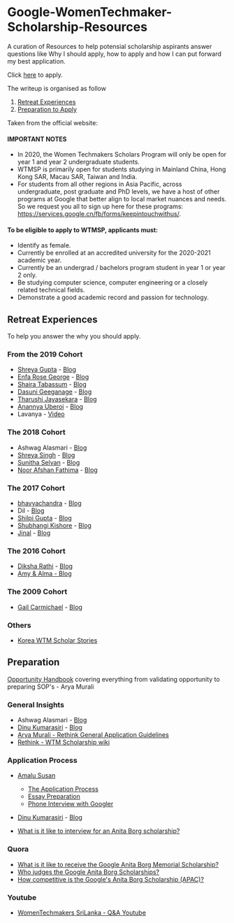 
# Google-WomenTechmaker-Scholarship-Resources

A curation of Resources to help potensial scholarship aspirants answer questions like Why I should apply, how to apply and how I can put forward my best application.

Click [here](https://www.womentechmakers.com/scholars) to apply.

The writeup is organised as follow

1. [Retreat Experiences](https://github.com/enfageorge/Google-WomenTechmaker-Scholarship-Resources/blob/master/README.md#retreat-experiences)
2. [Preparation to Apply](https://github.com/enfageorge/Google-WomenTechmaker-Scholarship-Resources/blob/master/README.md#preparation)

Taken from the official website:

#### IMPORTANT NOTES

-   In 2020, the Women Techmakers Scholars Program will only be open for year 1 and year 2 undergraduate students.    
-   WTMSP is primarily open for students studying in Mainland China, Hong Kong SAR, Macau SAR, Taiwan and India.    
-   For students from all other regions in Asia Pacific, across undergraduate, post graduate and PhD levels, we have a host of other programs at Google that better align to local market nuances and needs. So we request you all to sign up here for these programs: https://services.google.cn/fb/forms/keepintouchwithus/.

#### To be eligible to apply to WTMSP, applicants must:

-   Identify as female.    
-   Currently be enrolled at an accredited university for the 2020-2021 academic year.    
-   Currently be an undergrad / bachelors program student in year 1 or year 2 only.    
-   Be studying computer science, computer engineering or a closely related technical fields.    
-   Demonstrate a good academic record and passion for technology.
## Retreat Experiences

To help you answer the why you should apply.

### From the 2019 Cohort

 - [Shreya Gupta](https://github.com/ShreyaGupta08) - [Blog](https://medium.com/climb-dtu/google-women-techmakers-experience-2019-a9b1d0e19877) 
 - [Enfa Rose George](https://github.com/enfageorge) - [Blog](https://medium.com/@enfageorge/google-womentechmakers-scholarship-the-experience-340532d9fd54)
 -  [Shaira Tabassum](https://github.com/shairatabassum) - [Blog](https://sites.google.com/view/shairatabassum/google-wtm-scholars-program-2019?fbclid=IwAR0R0t0ReJaHzcL2V-KlxiRUROGxoY4gIGYwTIhyJVRQsglzO9rBysZZbAM)
- [Dasuni Geeganage](https://github.com/dasuni-30) - [Blog](https://medium.com/@dasunin30/my-experience-at-the-women-techmakers-scholarship-19-3cb26aeae455)
-  [Tharushi Jayasekara](https://github.com/TharushiJay) - [Blog](https://blog.usejournal.com/women-techmakers-scholars-program-application-process-61b899f655d5) 
- [Anannya Uberoi](https://medium.com/@anannyauberoi) - [Blog](https://medium.com/@anannyauberoi/my-google-anita-borg-scholarship-story-ac8049cb24a8)
- Lavanya - [Video](lnkd.in/fQYMEPJ)

### The 2018 Cohort

-  Ashwag Alasmari - [Blog](https://medium.com/@AshwagAlasmari/as-part-of-googles-ongoing-commitment-to-advancing-computing-and-technology-google-provides-7af1efc8ebd4)
- [Shreya Singh](https://medium.com/@singh.shreya8) - [Blog](https://medium.com/@singh.shreya8/my-experience-at-the-google-women-techmakers-scholars-retreat-2018-apac-at-google-office-f453a08b5b03)
- [Sunitha Selvan](https://medium.com/@sunitha98selvan) - [Blog](https://medium.com/@sunitha98selvan/women-techmakers-scholarship-18-b53a9c5d588e)
- [Noor Afshan Fathima](https://medium.com/@noorAF) - [Blog](https://medium.com/@noorAF/chronicle-of-my-google-wtm-scholarship-282f8421e1fc)

### The 2017 Cohort

- [bhavyachandra](https://bhavya0x83b.wordpress.com/author/bhavyachandra/) - [Blog](https://bhavya0x83b.wordpress.com/2017/04/11/googles-anita-borg-scholarship/)
- Dil - [Blog](http://dilsdomain.blogspot.com/2017/04/the-wtm-scholarship-previously-google.html)
- [Shilpi Gupta](https://medium.com/@shilpi75) - [Blog](https://medium.com/streak-of-light/google-women-techmakers-scholarship-program-a56bf10da288)
- [Shubhangi Kishore](https://medium.com/@shubhangi.kishore96) - [Blog](https://medium.com/@shubhangi.kishore96/google-women-techmakers-scholarship-experience-8ff3c33e7070)
- [Jinal](https://medium.com/@jinal41) - [Blog](https://medium.com/jinal-parikh/my-google-apac-women-techmakers-scholarship-experience-52ab156474f5)

### The 2016 Cohort

 - [Diksha Rathi](https://github.com/Diksha-Rathi) - [Blog](http://diksha-rathi.github.io/2017/google-anitaborgscholarship-exerience/) 
 - [Amy & Alma - Blog](https://students.googleblog.com/2016/11/spotlight-on-women-techmakers-scholars.html "Spotlight on Women Techmakers Scholars: Amy & Alma (Spoiler alert: application advice!)")

### The 2009 Cohort

- [Gail Carmichael](https://www.blogger.com/profile/14173555781667297996) - [Blog](http://compscigail.blogspot.com/2009/06/google-scholars-retreat-san-francisco.html)

### Others

- [Korea WTM Scholar Stories](https://wtmscholar-kr.github.io/?fbclid=IwAR3YLA5f_O7tKbvIbykqCdYJ5gAMPvLV2npoFkpNNbYbmJsqqAPAvKNZX_c)

## Preparation

[Opportunity Handbook](https://handbook.aryamurali.com/) covering everything from validating opportunity to preparing SOP's - Arya Murali

### General Insights

- Ashwag Alasmari - [Blog](https://ashwagalasmari.com/2018/08/24/409/)
- [Dinu Kumarasiri](https://github.com/sandarumk) - [Blog](https://medium.com/@sandarumk/google-women-techmakers-scholarship-program-a-k-a-google-anita-borg-memorial-scholarship-268205821266)
- [Arya Murali - Rethink General Application Guidelines](https://blog.rethinkfoundation.in/general-opportunity-application-approach-c2522bb077cd)
- [Rethink - WTM Scholarship wiki](https://wiki.rethinkfoundation.in/Google_WTM_Scholarship)

### Application Process

- [Amalu Susan](https://github.com/AmaluSusan) 
	-  [The Application Process](https://medium.com/@amalususan/application-process-for-google-women-techmakers-scholarship-f2b3e26ee207)
	- [Essay Preparation](https://medium.com/@amalususan/application-for-google-women-techmakers-scholarship-essay-preparation-3269150d08a0)
	- [Phone Interview with Googler](https://medium.com/@amalususan/phone-interview-with-googler-women-techmakers-scholarship-25177cbf4017) 
- [Dinu Kumarasiri](https://github.com/sandarumk) - [Blog](https://medium.com/@sandarumk/google-women-techmakers-scholarship-interview-and-beyond-356fe8ab51d4)

 - [What is it like to interview for an Anita Borg scholarship?](https://www.quora.com/What-is-it-like-to-interview-for-an-Anita-Borg-scholarship)

### Quora

- [What is it like to receive the Google Anita Borg Memorial Scholarship?](https://www.quora.com/What-is-it-like-to-receive-the-Google-Anita-Borg-Memorial-Scholarship)
- [Who judges the Google Anita Borg Scholarships? ](https://www.quora.com/Who-judges-the-Google-Anita-Borg-Scholarships)
- [How competitive is the Google's Anita Borg Scholarship (APAC)?](https://www.quora.com/How-competitive-is-the-Googles-Anita-Borg-Scholarship-APAC)
### Youtube

-  [WomenTechmakers SriLanka - Q&A Youtube](https://www.youtube.com/watch?v=PCbHNxSq9NU&feature=youtu.be)

